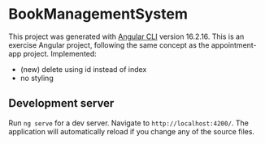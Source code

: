# BookManagementSystem

This project was generated with [Angular CLI](https://github.com/angular/angular-cli) version 16.2.16.
This is an exercise Angular project, following the same concept as the appointment-app project.
Implemented:
- (new) delete using id instead of index
- no styling

## Development server

Run `ng serve` for a dev server. Navigate to `http://localhost:4200/`. The application will automatically reload if you change any of the source files.
